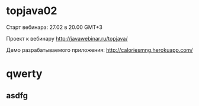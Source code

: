 # topjava02

Старт вебинара: 27.02 в 20.00 GMT+3

Проект к вебинару http://javawebinar.ru/topjava/

Демо разрабатываемого приложения: http://caloriesmng.herokuapp.com/

# qwerty
## asdfg
